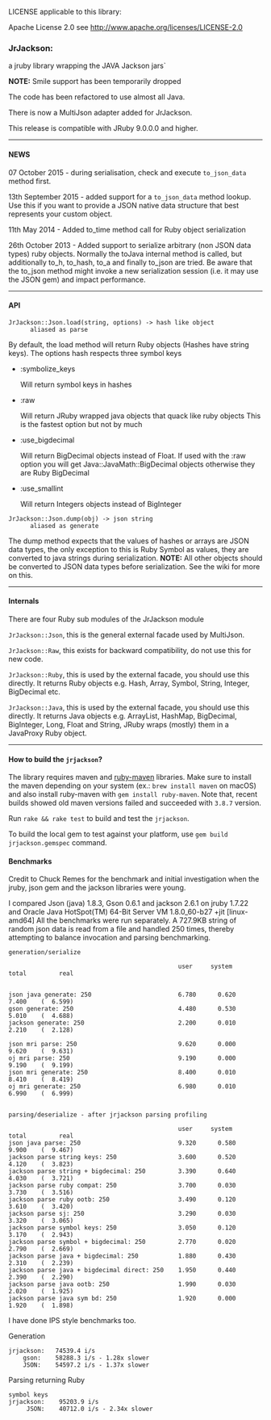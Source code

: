 

LICENSE applicable to this library:

Apache License 2.0 see http://www.apache.org/licenses/LICENSE-2.0

### JrJackson:

a jruby library wrapping the JAVA Jackson jars`

__NOTE:__ Smile support has been temporarily dropped

The code has been refactored to use almost all Java.

There is now a MultiJson adapter added for JrJackson.

This release is compatible with JRuby 9.0.0.0 and higher.

***

#### NEWS

07 October 2015 - during serialisation, check and execute `to_json_data` method
first.

13th September 2015 - added support for a `to_json_data` method lookup.
Use this if you want to provide a JSON native data structure that best
represents your custom object.

11th May 2014 - Added to_time method call for Ruby object serialization

26th October 2013 - Added support to serialize arbitrary (non JSON data types)
ruby objects.  Normally the toJava internal method is called, but additionally
to_h, to_hash, to_a and finally to_json are tried.  Be aware that the to_json
method might invoke a new serialization session (i.e. it may use the JSON gem)
and impact performance.

***

#### API

```
JrJackson::Json.load(string, options) -> hash like object
      aliased as parse
```
By default, the load method will return Ruby objects (Hashes have string keys).
The options hash respects three symbol keys

+ :symbolize_keys

  Will return symbol keys in hashes

+ :raw

  Will return JRuby wrapped java objects that quack like ruby objects
  This is the fastest option but not by much

+ :use_bigdecimal

  Will return BigDecimal objects instead of Float.
  If used with the :raw option you will get Java::JavaMath::BigDecimal objects
  otherwise they are Ruby BigDecimal

+ :use_smallint

  Will return Integers objects instead of BigInteger

```
JrJackson::Json.dump(obj) -> json string
      aliased as generate
```
The dump method expects that the values of hashes or arrays are JSON data types,
the only exception to this is Ruby Symbol as values, they are converted to java strings
during serialization. __NOTE:__ All other objects should be converted to JSON data types before
serialization. See the wiki for more on this.

***

#### Internals

There are four Ruby sub modules of the JrJackson module

```JrJackson::Json```, this is the general external facade used by MultiJson.

```JrJackson::Raw```, this exists for backward compatibility, do not use this for new code.

```JrJackson::Ruby```, this is used by the external facade, you should use this directly. It returns Ruby objects e.g. Hash, Array, Symbol, String, Integer, BigDecimal etc.

```JrJackson::Java```, this is used by the external facade, you should use this directly. It returns Java objects e.g. ArrayList, HashMap, BigDecimal, BigInteger, Long, Float and String, JRuby wraps (mostly) them in a JavaProxy Ruby object.

***

#### How to build the `jrjackson`?

The library requires maven and [ruby-maven]((https://github.com/jruby/ruby-maven)) libraries.
Make sure to install the maven depending on your system (ex.: `brew install maven` on macOS) and also install ruby-maven with `gem install ruby-maven`.
Note that, recent builds showed old maven versions failed and succeeded with `3.8.7` version.

Run `rake && rake test` to build and test the `jrjackson`.

To build the local gem to test against your platform, use `gem build jrjackson.gemspec` command.

#### Benchmarks

Credit to Chuck Remes for the benchmark and initial
investigation when the jruby, json gem and the jackson
libraries were young.

I compared Json (java) 1.8.3, Gson 0.6.1 and jackson 2.6.1 on jruby 1.7.22 and Oracle Java HotSpot(TM) 64-Bit Server VM 1.8.0_60-b27 +jit [linux-amd64]
All the benchmarks were run separately. A 727.9KB string of random json data is read from a file and handled 250 times, thereby attempting to balance invocation and parsing benchmarking.

```
generation/serialize

                                               user     system      total         real


json java generate: 250                        6.780      0.620      7.400    (  6.599)
gson generate: 250                             4.480      0.530      5.010    (  4.688)
jackson generate: 250                          2.200      0.010      2.210    (  2.128)

json mri parse: 250                            9.620      0.000      9.620    (  9.631)
oj mri parse: 250                              9.190      0.000      9.190    (  9.199)
json mri generate: 250                         8.400      0.010      8.410    (  8.419)
oj mri generate: 250                           6.980      0.010      6.990    (  6.999)


parsing/deserialize - after jrjackson parsing profiling

                                               user     system      total         real
json java parse: 250                           9.320      0.580      9.900    (  9.467)
jackson parse string keys: 250                 3.600      0.520      4.120    (  3.823)
jackson parse string + bigdecimal: 250         3.390      0.640      4.030    (  3.721)
jackson parse ruby compat: 250                 3.700      0.030      3.730    (  3.516)
jackson parse ruby ootb: 250                   3.490      0.120      3.610    (  3.420)
jackson parse sj: 250                          3.290      0.030      3.320    (  3.065)
jackson parse symbol keys: 250                 3.050      0.120      3.170    (  2.943)
jackson parse symbol + bigdecimal: 250         2.770      0.020      2.790    (  2.669)
jackson parse java + bigdecimal: 250           1.880      0.430      2.310    (  2.239)
jackson parse java + bigdecimal direct: 250    1.950      0.440      2.390    (  2.290)
jackson parse java ootb: 250                   1.990      0.030      2.020    (  1.925)
jackson parse java sym bd: 250                 1.920      0.000      1.920    (  1.898)
```

I have done IPS style benchmarks too.

Generation
```
jrjackson:   74539.4 i/s
    gson:    58288.3 i/s - 1.28x slower
    JSON:    54597.2 i/s - 1.37x slower
```

Parsing returning Ruby
```
symbol keys
jrjackson:    95203.9 i/s
     JSON:    40712.0 i/s - 2.34x slower

```
